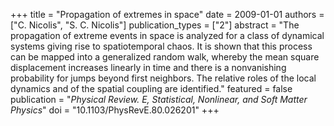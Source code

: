 +++
title = "Propagation of extremes in space"
date = 2009-01-01
authors = ["C. Nicolis", "S. C. Nicolis"]
publication_types = ["2"]
abstract = "The propagation of extreme events in space is analyzed for a class of dynamical systems giving rise to spatiotemporal chaos. It is shown that this process can be mapped into a generalized random walk, whereby the mean square displacement increases linearly in time and there is a nonvanishing probability for jumps beyond first neighbors. The relative roles of the local dynamics and of the spatial coupling are identified."
featured = false
publication = "*Physical Review. E, Statistical, Nonlinear, and Soft Matter Physics*"
doi = "10.1103/PhysRevE.80.026201"
+++

